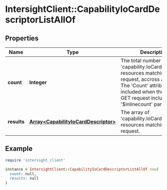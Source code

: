 # IntersightClient::CapabilityIoCardDescriptorListAllOf

## Properties

| Name | Type | Description | Notes |
| ---- | ---- | ----------- | ----- |
| **count** | **Integer** | The total number of &#39;capability.IoCardDescriptor&#39; resources matching the request, accross all pages. The &#39;Count&#39; attribute is included when the HTTP GET request includes the &#39;$inlinecount&#39; parameter. | [optional] |
| **results** | [**Array&lt;CapabilityIoCardDescriptor&gt;**](CapabilityIoCardDescriptor.md) | The array of &#39;capability.IoCardDescriptor&#39; resources matching the request. | [optional] |

## Example

```ruby
require 'intersight_client'

instance = IntersightClient::CapabilityIoCardDescriptorListAllOf.new(
  count: null,
  results: null
)
```

